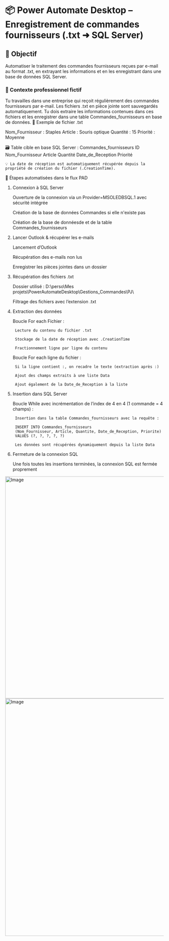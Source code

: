 # 📦 Power Automate Desktop – Enregistrement de commandes fournisseurs (.txt ➜ SQL Server)

## 🎯 Objectif

Automatiser le traitement des commandes fournisseurs reçues par e-mail au format .txt, en extrayant les informations et en les enregistrant dans une base de données SQL Server.

### 🏢 Contexte professionnel fictif

Tu travailles dans une entreprise qui reçoit régulièrement des commandes fournisseurs par e-mail. Les fichiers .txt en pièce jointe sont sauvegardés automatiquement.
Tu dois extraire les informations contenues dans ces fichiers et les enregistrer dans une table Commandes_fournisseurs en base de données.
🧪 Exemple de fichier .txt

Nom_Fournisseur : Staples
Article : Souris optique
Quantité : 15
Priorité : Moyenne

🗃️ Table cible en base SQL Server : Commandes_fournisseurs
ID	Nom_Fournisseur	Article	Quantité	Date_de_Reception	Priorité

    💡 La date de réception est automatiquement récupérée depuis la propriété de création du fichier (.CreationTime).

🔧 Étapes automatisées dans le flux PAD
1. Connexion à SQL Server

    Ouverture de la connexion via un Provider=MSOLEDBSQL.1 avec sécurité intégrée

    Création de la base de données Commandes si elle n'existe pas

     Création de la base de donnéesde et de la table Commandes_fournisseurs

2. Lancer Outlook & récupérer les e-mails

    Lancement d’Outlook

    Récupération des e-mails non lus

    Enregistrer les pièces jointes dans un dossier

3. Récupération des fichiers .txt

    Dossier utilisé :
    D:\perso\Mes    projets\PowerAutomateDesktop\Gestions_Commandes\PJ\

    Filtrage des fichiers avec l’extension .txt

4. Extraction des données

    Boucle For each Fichier :

        Lecture du contenu du fichier .txt

        Stockage de la date de réception avec .CreationTime

        Fractionnement ligne par ligne du contenu

    Boucle For each ligne du fichier :

        Si la ligne contient :, on recadre le texte (extraction après :)

        Ajout des champs extraits à une liste Data

        Ajout également de la Date_de_Reception à la liste

5. Insertion dans SQL Server

    Boucle While avec incrémentation de l’index de 4 en 4 (1 commande = 4 champs) :

        Insertion dans la table Commandes_fournisseurs avec la requête :

        INSERT INTO Commandes_fournisseurs
        (Nom_Fournisseur, Article, Quantite, Date_de_Reception, Priorite)
        VALUES (?, ?, ?, ?, ?)

        Les données sont récupérées dynamiquement depuis la liste Data

6. Fermeture de la connexion SQL

    Une fois toutes les insertions terminées, la connexion SQL est fermée proprement


<img width="1340" height="703" alt="Image" src="https://github.com/user-attachments/assets/fadb3325-8ae6-48f9-a20e-e74ad0c8b3f0" />

<img width="1368" height="752" alt="Image" src="https://github.com/user-attachments/assets/9f49da6c-c4f4-4d58-839d-58572f1d5c0c" />

